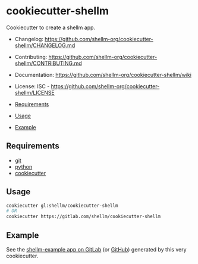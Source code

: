 # cookiecutter-shellm
Cookiecutter to create a shellm app.

- Changelog: https://github.com/shellm-org/cookiecutter-shellm/CHANGELOG.md
- Contributing: https://github.com/shellm-org/cookiecutter-shellm/CONTRIBUTING.md
- Documentation: https://github.com/shellm-org/cookiecutter-shellm/wiki
- License: ISC - https://github.com/shellm-org/cookiecutter-shellm/LICENSE

- [Requirements](#requirements)
- [Usage](#usage)
- [Example](#example)

## Requirements
- [git](https://git-scm.com/downloads)
- [python](https://www.python.org/downloads/)
- [cookiecutter](https://github.com/audreyr/cookiecutter)

## Usage
```bash
cookiecutter gl:shellm/cookiecutter-shellm
# OR
cookiecutter https://gitlab.com/shellm/cookiecutter-shellm
```

## Example
See the [shellm-example app on GitLab](https://gitlab.com/shellm/example-shellm)
(or [GitHub](https://github.com/shellm-org/example-shellm))
generated by this very cookiecutter.
